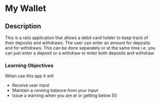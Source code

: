 # My Wallet

## Description

This is a rails application that allows a debit card holder to keep track of their deposits and withdraws. The user can enter an amount for deposits and for withdraws. This can be done separately or at the same time i.e. you can just enter a deposit or a withdraw or enter both deposits and withdraw.

### Learning Objectives

When use this app it will

* Receive user input
* Maintain a running balance from your input
* Issue a warning when you are at or getting below 50
